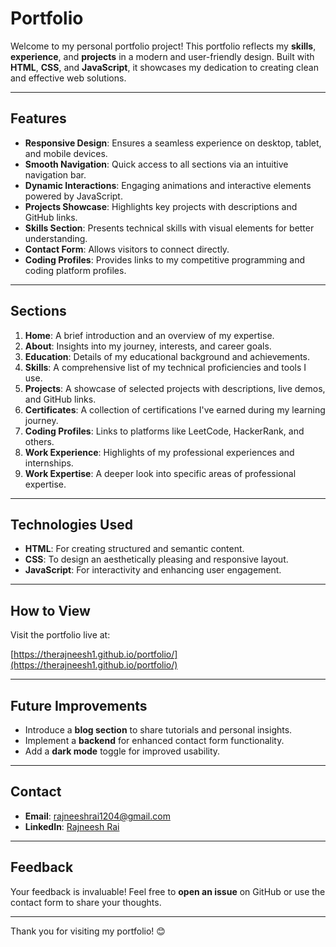 # Portfolio

Welcome to my personal portfolio project! This portfolio reflects my **skills**, **experience**, and **projects** in a modern and user-friendly design. Built with **HTML**, **CSS**, and **JavaScript**, it showcases my dedication to creating clean and effective web solutions.

---

## Features

- **Responsive Design**: Ensures a seamless experience on desktop, tablet, and mobile devices.
- **Smooth Navigation**: Quick access to all sections via an intuitive navigation bar.
- **Dynamic Interactions**: Engaging animations and interactive elements powered by JavaScript.
- **Projects Showcase**: Highlights key projects with descriptions and GitHub links.
- **Skills Section**: Presents technical skills with visual elements for better understanding.
- **Contact Form**: Allows visitors to connect directly.
- **Coding Profiles**: Provides links to my competitive programming and coding platform profiles.

---

## Sections

1. **Home**: A brief introduction and an overview of my expertise.
2. **About**: Insights into my journey, interests, and career goals.
3. **Education**: Details of my educational background and achievements.
4. **Skills**: A comprehensive list of my technical proficiencies and tools I use.
5. **Projects**: A showcase of selected projects with descriptions, live demos, and GitHub links.
6. **Certificates**: A collection of certifications I've earned during my learning journey.
7. **Coding Profiles**: Links to platforms like LeetCode, HackerRank, and others.
8. **Work Experience**: Highlights of my professional experiences and internships.
9.  **Work Expertise**: A deeper look into specific areas of professional expertise.

---

## Technologies Used

- **HTML**: For creating structured and semantic content.
- **CSS**: To design an aesthetically pleasing and responsive layout.
- **JavaScript**: For interactivity and enhancing user engagement.

---

## How to View

Visit the portfolio live at:

[https://therajneesh1.github.io/portfolio/](https://therajneesh1.github.io/portfolio/)

---

## Future Improvements

- Introduce a **blog section** to share tutorials and personal insights.
- Implement a **backend** for enhanced contact form functionality.
- Add a **dark mode** toggle for improved usability.

---

## Contact

- **Email**: [rajneeshrai1204@gmail.com](mailto:rajneeshrai1204@gmail.com)  
- **LinkedIn**: [Rajneesh Rai](https://www.linkedin.com/in/rajneesh-rai-84b176285)

---

## Feedback

Your feedback is invaluable! Feel free to **open an issue** on GitHub or use the contact form to share your thoughts.

---

Thank you for visiting my portfolio! 😊
